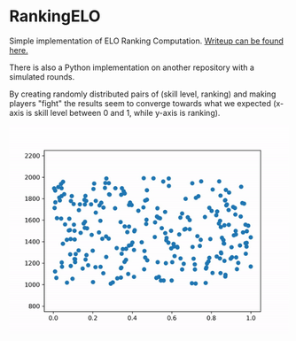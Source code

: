 # RankingELO  

Simple implementation of ELO Ranking Computation. [Writeup can be found here.](https://t.co/wt9T8Cds3u?amp=1)  


There is also a Python implementation on another repository with a simulated rounds.  

By creating randomly distributed pairs of (skill level, ranking) and making players "fight" the results seem to converge towards what we expected (x-axis is skill level between 0 and 1, while y-axis is ranking).  

![Simulating Evolution of ELO Rankings](media/sim.gif)  

